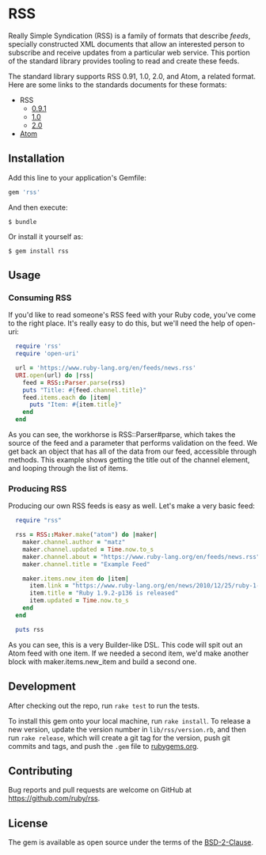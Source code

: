# RSS

Really Simple Syndication (RSS) is a family of formats that describe _feeds_, specially constructed XML documents that allow an interested person to subscribe and receive updates from a particular web service. This portion of the standard library provides tooling to read and create these feeds.

The standard library supports RSS 0.91, 1.0, 2.0, and Atom, a related format. Here are some links to the standards documents for these formats:

* RSS
  * [0.9.1](http://www.rssboard.org/rss-0-9-1-netscape)
  * [1.0](http://web.resource.org/rss/1.0/)
  * [2.0](http://www.rssboard.org/rss-specification)
* [Atom](https://tools.ietf.org/html/rfc4287)

## Installation

Add this line to your application's Gemfile:

```ruby
gem 'rss'
```

And then execute:

    $ bundle

Or install it yourself as:

    $ gem install rss

## Usage

### Consuming RSS

If you'd like to read someone's RSS feed with your Ruby code, you've come to the right place. It's really easy to do this, but we'll need the help of open-uri:

```ruby
  require 'rss'
  require 'open-uri'

  url = 'https://www.ruby-lang.org/en/feeds/news.rss'
  URI.open(url) do |rss|
    feed = RSS::Parser.parse(rss)
    puts "Title: #{feed.channel.title}"
    feed.items.each do |item|
      puts "Item: #{item.title}"
    end
  end
```

As you can see, the workhorse is RSS::Parser#parse, which takes the source of the feed and a parameter that performs validation on the feed. We get back an object that has all of the data from our feed, accessible through methods. This example shows getting the title out of the channel element, and looping through the list of items.

### Producing RSS

Producing our own RSS feeds is easy as well. Let's make a very basic feed:

```ruby
  require "rss"

  rss = RSS::Maker.make("atom") do |maker|
    maker.channel.author = "matz"
    maker.channel.updated = Time.now.to_s
    maker.channel.about = "https://www.ruby-lang.org/en/feeds/news.rss"
    maker.channel.title = "Example Feed"

    maker.items.new_item do |item|
      item.link = "https://www.ruby-lang.org/en/news/2010/12/25/ruby-1-9-2-p136-is-released/"
      item.title = "Ruby 1.9.2-p136 is released"
      item.updated = Time.now.to_s
    end
  end

  puts rss
```

As you can see, this is a very Builder-like DSL. This code will spit out an Atom feed with one item. If we needed a second item, we'd make another block with maker.items.new_item and build a second one.

## Development

After checking out the repo, run `rake test` to run the tests.

To install this gem onto your local machine, run `rake install`. To release a new version, update the version number in `lib/rss/version.rb`, and then run `rake release`, which will create a git tag for the version, push git commits and tags, and push the `.gem` file to [rubygems.org](https://rubygems.org).

## Contributing

Bug reports and pull requests are welcome on GitHub at https://github.com/ruby/rss.

## License

The gem is available as open source under the terms of the [BSD-2-Clause](LICENSE.txt).
